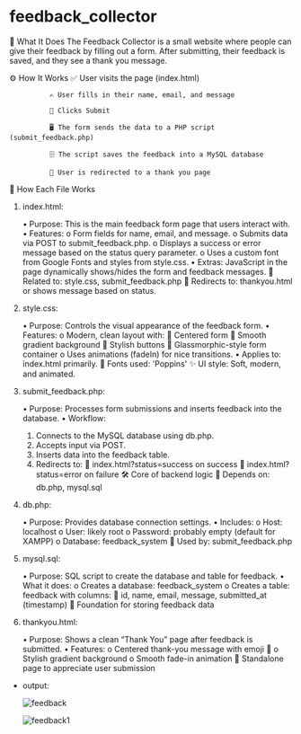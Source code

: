 # feedback_collector

💬 What It Does 
             The Feedback Collector is a small website where people can give their feedback by filling out a form. After submitting, their feedback is saved, and they see a thank you message.

⚙️ How It Works
              ✅ User visits the page (index.html)
              
              ✍️ User fills in their name, email, and message
              
              📩 Clicks Submit
              
              🖥️ The form sends the data to a PHP script (submit_feedback.php)
              
              🗄️ The script saves the feedback into a MySQL database
  
              🎉 User is redirected to a thank you page



📁 How Each File Works


1. index.html:
   
      •	Purpose: This is the main feedback form page that users interact with.
      •	Features:
      o	Form fields for name, email, and message.
      o	Submits data via POST to submit_feedback.php.
      o	Displays a success or error message based on the status query parameter.
      o	Uses a custom font from Google Fonts and styles from style.css.
      •	Extras: JavaScript in the page dynamically shows/hides the form and feedback messages.
      📄 Related to: style.css, submit_feedback.php
      🔗 Redirects to: thankyou.html or shows message based on status.

 3. style.css:
    
      •	Purpose: Controls the visual appearance of the feedback form.
      •	Features:
      o	Modern, clean layout with:
      	Centered form
      	Smooth gradient background
      	Stylish buttons
      	Glassmorphic-style form container
      o	Uses animations (fadeIn) for nice transitions.
      •	Applies to: index.html primarily.
      🎨 Fonts used: 'Poppins'
      ✨ UI style: Soft, modern, and animated.

4. submit_feedback.php:
   
      •	Purpose: Processes form submissions and inserts feedback into the database.
      •	Workflow:
      1.	Connects to the MySQL database using db.php.
      2.	Accepts input via POST.
      3.	Inserts data into the feedback table.
      4.	Redirects to:
      	index.html?status=success on success
      	index.html?status=error on failure
      🛠️ Core of backend logic
      🧩 Depends on: db.php, mysql.sql

5. db.php:
         
      •	Purpose: Provides database connection settings.
      •	Includes:
      o	Host: localhost
      o	User: likely root
      o	Password: probably empty (default for XAMPP)
      o	Database: feedback_system
      🔐 Used by: submit_feedback.php

7. mysql.sql:
         
      •	Purpose: SQL script to create the database and table for feedback.
      •	What it does:
      o	Creates a database: feedback_system
      o	Creates a table: feedback with columns:
      	id, name, email, message, submitted_at (timestamp)
      🧱 Foundation for storing feedback data

 9. thankyou.html:
           
      •	Purpose: Shows a clean “Thank You” page after feedback is submitted.
      •	Features:
      o	Centered thank-you message with emoji 🎉
      o	Stylish gradient background
      o	Smooth fade-in animation
      🎉 Standalone page to appreciate user submission
    
* output:
  
    ![feedback](https://github.com/user-attachments/assets/90009bee-3e71-4ab7-afd8-6a7414bc13ce)

    ![feedback1](https://github.com/user-attachments/assets/593f84c2-c2cc-4964-9829-83066a5732b9)


